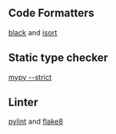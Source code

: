 Code Formatters
---------------

[black](https://pypi.org/project/black/) and [isort](https://pypi.org/project/isort/)

Static type checker
-------------------

[mypy --strict](https://pypi.org/project/mypy/)

Linter
------

[pylint](https://pypi.org/project/pylint/) and [flake8](https://pypi.org/project/flake8/)
